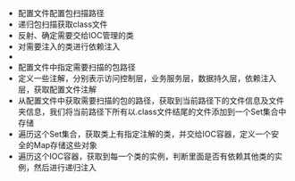- 配置文件配置包扫描路径
- 递归包扫描获取class文件
- 反射、确定需要交给IOC管理的类
- 对需要注入的类进行依赖注入
-
- 配置文件中指定需要扫描的包路径
- 定义一些注解，分别表示访问控制层，业务服务层，数据持久层，依赖注入层，获取配置文件注解
- 从配置文件中获取需要扫描的包的路径，获取到当前路径下的文件信息及文件夹信息，我们将当前路径下所有以.class文件结尾的文件添加到一个Set集合中存储
- 遍历这个Set集合，获取类上有指定注解的类，并交给IOC容器，定义一个安全的Map存储这些对象
- 遍历这个IOC容器，获取到每一个类的实例，判断里面是否有依赖其他类的实例，然后进行递归注入